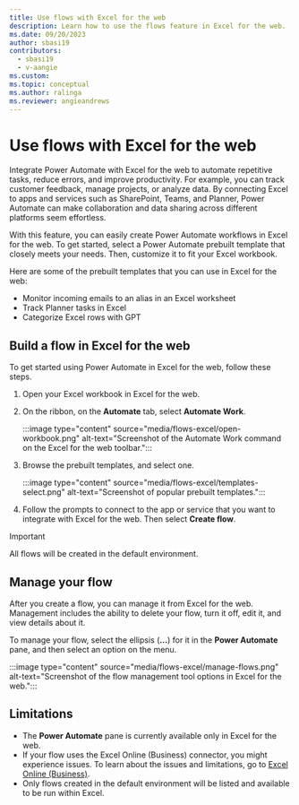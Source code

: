 ```yaml
---
title: Use flows with Excel for the web
description: Learn how to use the flows feature in Excel for the web.
ms.date: 09/20/2023
author: sbasi19
contributors:
  - sbasi19
  - v-aangie
ms.custom: 
ms.topic: conceptual
ms.author: ralinga
ms.reviewer: angieandrews
---
```


# Use flows with Excel for the web

Integrate Power Automate with Excel for the web to automate repetitive tasks, reduce errors, and improve productivity. For example, you can track customer feedback, manage projects, or analyze data. By connecting Excel to apps and services such as SharePoint, Teams, and Planner, Power Automate can make collaboration and data sharing across different platforms seem effortless.

With this feature, you can easily create Power Automate workflows in Excel for the web. To get started, select a Power Automate prebuilt template that closely meets your needs. Then, customize it to fit your Excel workbook.

Here are some of the prebuilt templates that you can use in Excel for the web:

- Monitor incoming emails to an alias in an Excel worksheet
- Track Planner tasks in Excel
- Categorize Excel rows with GPT

## Build a flow in Excel for the web

To get started using Power Automate in Excel for the web, follow these steps.

1. Open your Excel workbook in Excel for the web.
1. On the ribbon, on the **Automate** tab, select **Automate Work**.

    :::image type="content" source="media/flows-excel/open-workbook.png" alt-text="Screenshot of the Automate Work command on the Excel for the web toolbar.":::

1. Browse the prebuilt templates, and select one.

    :::image type="content" source="media/flows-excel/templates-select.png" alt-text="Screenshot of popular prebuilt templates.":::

1. Follow the prompts to connect to the app or service that you want to integrate with Excel for the web. Then select **Create flow**.
> [!IMPORTANT]
> All flows will be created in the default environment.

## Manage your flow

After you create a flow, you can manage it from Excel for the web. Management includes the ability to delete your flow, turn it off, edit it, and view details about it.

To manage your flow, select the ellipsis (**&hellip;**) for it in the **Power Automate** pane, and then select an option on the menu.

:::image type="content" source="media/flows-excel/manage-flows.png" alt-text="Screenshot of the flow management tool options in Excel for the web.":::

## Limitations

- The **Power Automate** pane is currently available only in Excel for the web.
- If your flow uses the Excel Online (Business) connector, you might experience issues. To learn about the issues and limitations, go to [Excel Online (Business)](/connectors/excelonlinebusiness#general-known-issues-and-limitations).
- Only flows created in the default environment will be listed and available to be run within Excel.

